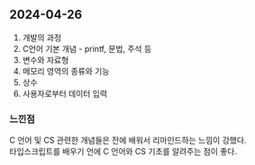 ## 2024-04-26
1. 개발의 과정
2. C언어 기본 개념 - printf, 문법, 주석 등
3. 변수와 자료형
4. 메모리 영역의 종류와 기능
5. 상수
6. 사용자로부터 데이터 입력

### 느낀점
C 언어 및 CS 관련한 개념들은 전에 배워서 리마인드하는 느낌이 강했다.  
타입스크립트를 배우기 언에 C 언어와 CS 기초를 알려주는 점이 좋다.  
